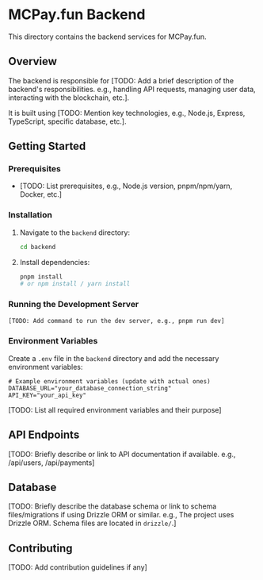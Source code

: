 # MCPay.fun Backend

This directory contains the backend services for MCPay.fun.

## Overview

The backend is responsible for [TODO: Add a brief description of the backend's responsibilities. e.g., handling API requests, managing user data, interacting with the blockchain, etc.].

It is built using [TODO: Mention key technologies, e.g., Node.js, Express, TypeScript, specific database, etc.].

## Getting Started

### Prerequisites

- [TODO: List prerequisites, e.g., Node.js version, pnpm/npm/yarn, Docker, etc.]

### Installation

1. Navigate to the `backend` directory:
   ```sh
   cd backend
   ```
2. Install dependencies:
   ```sh
   pnpm install
   # or npm install / yarn install
   ```

### Running the Development Server

```sh
[TODO: Add command to run the dev server, e.g., pnpm run dev]
```

### Environment Variables

Create a `.env` file in the `backend` directory and add the necessary environment variables:

```env
# Example environment variables (update with actual ones)
DATABASE_URL="your_database_connection_string"
API_KEY="your_api_key"
```
[TODO: List all required environment variables and their purpose]

## API Endpoints

[TODO: Briefly describe or link to API documentation if available. e.g., /api/users, /api/payments]

## Database

[TODO: Briefly describe the database schema or link to schema files/migrations if using Drizzle ORM or similar. e.g., The project uses Drizzle ORM. Schema files are located in `drizzle/`.]

## Contributing

[TODO: Add contribution guidelines if any] 